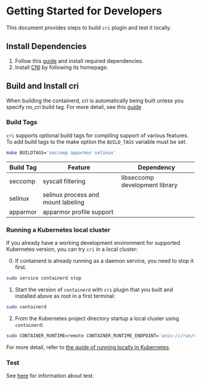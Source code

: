 # Getting Started for Developers

This document provides steps to build `cri` plugin and test it locally.

## Install Dependencies

1. Follow this [guide](https://github.com/containerd/containerd/blob/master/BUILDING.md) and install required dependencies.
2. Install [CNI](https://github.com/containernetworking/cni) by following its homepage.

## Build and Install cri

When building the containerd, cri is automatically being built unless you specify no_cri build tag. For more detail, see this [guide](https://github.com/containerd/containerd/blob/master/BUILDING.md#build-containerd)

### Build Tags

`cri` supports optional build tags for compiling support of various features.
To add build tags to the make option the `BUILD_TAGS` variable must be set.

```bash
make BUILDTAGS='seccomp apparmor selinux'
```

| Build Tag | Feature                            | Dependency                      |
|-----------|------------------------------------|---------------------------------|
| seccomp   | syscall filtering                  | libseccomp development library  |
| selinux   | selinux process and mount labeling | <none>                          |
| apparmor  | apparmor profile support           | <none>                          |

### Running a Kubernetes local cluster

If you already have a working development environment for supported Kubernetes
version, you can try `cri` in a local cluster:

0. If containerd is already running as a daemon service, you need to stop it first.
```bash
sudo service containerd stop
```

1. Start the version of `containerd` with `cri` plugin that you built and installed
above as root in a first terminal:
```bash
sudo containerd
```
2. From the Kubernetes project directory startup a local cluster using `containerd`:
```bash
sudo CONTAINER_RUNTIME=remote CONTAINER_RUNTIME_ENDPOINT='unix:///run/containerd/containerd.sock' PATH=$PATH ./hack/local-up-cluster.sh
```

For more detail, refer to [the guide of running locally in Kubernetes](https://github.com/kubernetes/community/blob/master/contributors/devel/running-locally.md).

### Test

See [here](./testing.md) for information about test.
